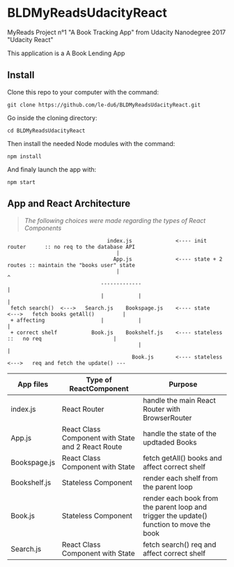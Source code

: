 # BLDMyReadsUdacityReact
MyReads Project n°1 "A Book Tracking App" from Udacity Nanodegree 2017 "Udacity React"

This application is a A Book Lending App

## Install
Clone this repo to your computer with the command:
 ``` shell
 git clone https://github.com/le-du6/BLDMyReadsUdacityReact.git
 ```

Go inside the cloning directory:
 ``` shell
 cd BLDMyReadsUdacityReact
 ```

Then install the needed Node modules with the command:
 ``` shell
 npm install
 ```

And finaly launch the app with: 
 ``` shell
 npm start
 ```

## App and React Architecture
> *The following choices were made regarding the types of React Components*

 ``` shell
                                 index.js              <---- init router      :: no req to the database API
                                    |
                                   App.js              <---- state + 2 routes :: maintain the "books user" state
                                    |                                                                        ^
                               -------------                                                                 |
                               |           |                                                                 |
  fetch search()  <--->   Search.js    Bookspage.js    <---- state      <--->   fetch books getAll()         |
  + affecting                  |           |                                                                 | 
  + correct shelf           Book.js    Bookshelf.js    <---- stateless     ::   no req                       |
                                           |                                                                 |
                                         Book.js       <---- stateless  <--->   req and fetch the update() ---
 ```

App files | Type of ReactComponent | Purpose
--- | --- | ---
index.js | React Router | handle the main React Router with BrowserRouter
App.js | React Class Component with State and 2 React Route | handle the state of the updtaded Books 
Bookspage.js | React Class Component with State | fetch getAll() books and affect correct shelf
Bookshelf.js | Stateless Component | render each shelf from the parent loop 
Book.js | Stateless Component | render each book from the parent loop and trigger the update() function to move the book
Search.js | React Class Component with State  | fetch search() req and affect correct shelf 

